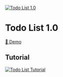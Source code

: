 [![Todo List 1.0](https://i.postimg.cc/pT1y0MWf/Screenshot-2023-04-01-114630.png)](https://www.youtube.com/watch?v=cOUNOi297Mw "Todo List 1.0 Tutorial")

# Todo List 1.0

[🫰 Demo](https://chic-pegasus-e21218.netlify.app/)

## Tutorial

[![Todo List Tutorial](https://i.ytimg.com/vi/cOUNOi297Mw/maxresdefault.jpg)](https://www.youtube.com/watch?v=cOUNOi297Mw&t=1s&ab_channel=CodingArtist)

